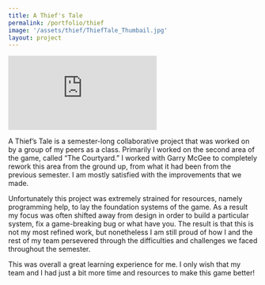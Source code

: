 ```yaml
---
title: A Thief's Tale
permalink: /portfolio/thief
image: '/assets/thief/ThiefTale_Thumbail.jpg'
layout: project
---
```


<p><iframe src="https://www.youtube.com/embed/_2Ox1R7arms" loading="lazy" frameborder="0" allowfullscreen></iframe></p>

A Thief’s Tale is a semester-long collaborative project that was worked on by a group of my peers as a class. Primarily I worked on the second area of the game, called “The Courtyard.” I worked with Garry McGee to completely rework this area from the ground up, from what it had been from the previous semester. I am mostly satisfied with the improvements that we made.

Unfortunately this project was extremely strained for resources, namely programming help, to lay the foundation systems of the game. As a result my focus was often shifted away from design in order to build a particular system, fix a game-breaking bug or what have you. The result is that this is not my most refined work, but nonetheless I am still proud of how I and the rest of my team persevered through the difficulties and challenges we faced throughout the semester.

This was overall a great learning experience for me. I only wish that my team and I had just a bit more time and resources to make this game better!
